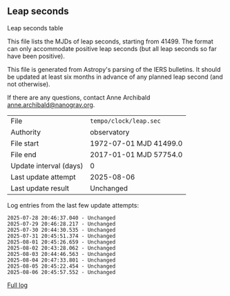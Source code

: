 
## Leap seconds

Leap seconds table

This file lists the MJDs of leap seconds, starting from 41499.
The format can only accommodate positive leap seconds (but all
leap seconds so far have been positive).

This file is generated from Astropy's parsing of the IERS
bulletins. It should be updated at least six months in advance
of any planned leap second (and not otherwise).

If there are any questions, contact Anne Archibald
<anne.archibald@nanograv.org>.

|     |     |
|:--- |:--- |
| File | `tempo/clock/leap.sec` |
| Authority | observatory |
| File start | 1972-07-01 MJD 41499.0 |
| File end | 2017-01-01 MJD 57754.0 |
| Update interval (days) | 0 |
| Last update attempt | 2025-08-06 |
| Last update result | Unchanged |

Log entries from the last few update attempts:
```
2025-07-28 20:46:37.040 - Unchanged
2025-07-29 20:46:28.217 - Unchanged
2025-07-30 20:44:30.535 - Unchanged
2025-07-31 20:45:51.374 - Unchanged
2025-08-01 20:45:26.659 - Unchanged
2025-08-02 20:43:28.062 - Unchanged
2025-08-03 20:44:46.563 - Unchanged
2025-08-04 20:47:33.801 - Unchanged
2025-08-05 20:45:22.454 - Unchanged
2025-08-06 20:45:57.552 - Unchanged
```
[Full log](https://raw.githubusercontent.com/ipta/pulsar-clock-corrections/main/log/tempo/clock/leap.sec.log)
